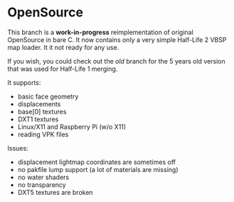 OpenSource
==========
This branch is a **work-in-progress** reimplementation of original OpenSource in bare C.
It now contains only a very simple Half-Life 2 VBSP map loader.
It it not ready for any use.

If you wish, you could check out the *old* branch for the 5 years old version that was used for Half-Life 1 merging.

It supports:
- basic face geometry
- displacements
- base[0] textures
- DXT1 textures
- Linux/X11 and Raspberry Pi (w/o X11)
- reading VPK files

Issues:
- displacement lightmap coordinates are sometimes off
- no pakfile lump support (a lot of materials are missing)
- no water shaders
- no transparency
- DXT5 textures are broken
